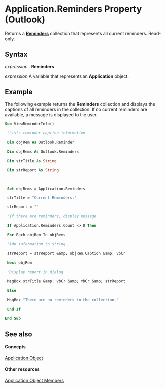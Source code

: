 
# Application.Reminders Property (Outlook)

Returns a  **[Reminders](66b94251-7fe4-886b-7c29-7feac4440dee.md)** collection that represents all current reminders. Read-only.


## Syntax

 _expression_ . **Reminders**

 _expression_ A variable that represents an **Application** object.


## Example

The following example returns the  **Reminders** collection and displays the captions of all reminders in the collection. If no current reminders are available, a message is displayed to the user.


```vb
Sub ViewReminderInfo() 
 
 'Lists reminder caption information 
 
 Dim objRem As Outlook.Reminder 
 
 Dim objRems As Outlook.Reminders 
 
 Dim strTitle As String 
 
 Dim strReport As String 
 
 
 
 Set objRems = Application.Reminders 
 
 strTitle = "Current Reminders:" 
 
 strReport = "" 
 
 'If there are reminders, display message 
 
 If Application.Reminders.Count <> 0 Then 
 
 For Each objRem In objRems 
 
 'Add information to string 
 
 strReport = strReport &amp; objRem.Caption &amp; vbCr 
 
 Next objRem 
 
 'Display report in dialog 
 
 MsgBox strTitle &amp; vbCr &amp; vbCr &amp; strReport 
 
 Else 
 
 MsgBox "There are no reminders in the collection." 
 
 End If 
 
End Sub
```


## See also


#### Concepts


[Application Object](797003e7-ecd1-eccb-eaaf-32d6ddde8348.md)
#### Other resources


[Application Object Members](3519c89c-2353-85ee-7ddc-62e5dd85a8e7.md)
